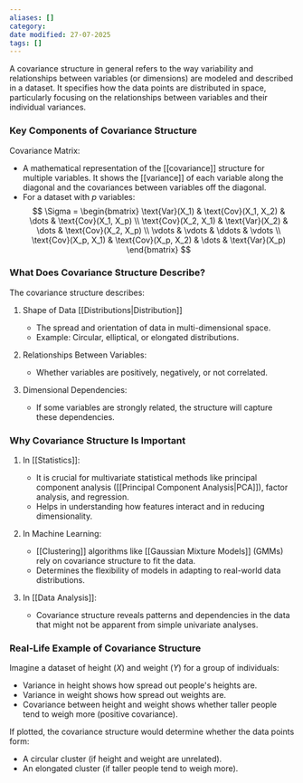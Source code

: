 ```yaml
---
aliases: []
category:
date modified: 27-07-2025
tags: []
---
```

A covariance structure in general refers to the way variability and relationships between variables (or dimensions) are modeled and described in a dataset. It specifies how the data points are distributed in space, particularly focusing on the relationships between variables and their individual variances.

### Key Components of Covariance Structure

Covariance Matrix:
- A mathematical representation of the [[covariance]] structure for multiple variables. It shows the [[variance]] of each variable along the diagonal and the covariances between variables off the diagonal.
- For a dataset with $p$ variables: 
$$
\Sigma = \begin{bmatrix} 
\text{Var}(X_1) & \text{Cov}(X_1, X_2) & \dots & \text{Cov}(X_1, X_p) \\ 
\text{Cov}(X_2, X_1) & \text{Var}(X_2) & \dots & \text{Cov}(X_2, X_p) \\ 
\vdots & \vdots & \ddots & \vdots \\ 
\text{Cov}(X_p, X_1) & \text{Cov}(X_p, X_2) & \dots & \text{Var}(X_p) 
\end{bmatrix}
$$

### What Does Covariance Structure Describe?

The covariance structure describes:

1. Shape of Data [[Distributions|Distribution]]
    - The spread and orientation of data in multi-dimensional space.
    - Example: Circular, elliptical, or elongated distributions.

2. Relationships Between Variables:
    - Whether variables are positively, negatively, or not correlated.

3. Dimensional Dependencies:
    - If some variables are strongly related, the structure will capture these dependencies.

### Why Covariance Structure Is Important

1. In [[Statistics]]:
    - It is crucial for multivariate statistical methods like principal component analysis ([[Principal Component Analysis|PCA]]), factor analysis, and regression.
    - Helps in understanding how features interact and in reducing dimensionality.

2. In Machine Learning:
    - [[Clustering]] algorithms like [[Gaussian Mixture Models]] (GMMs) rely on covariance structure to fit the data.
    - Determines the flexibility of models in adapting to real-world data distributions.

3. In [[Data Analysis]]:
    - Covariance structure reveals patterns and dependencies in the data that might not be apparent from simple univariate analyses.

### Real-Life Example of Covariance Structure

Imagine a dataset of height ($X$) and weight ($Y$) for a group of individuals:

- Variance in height shows how spread out people's heights are.
- Variance in weight shows how spread out weights are.
- Covariance between height and weight shows whether taller people tend to weigh more (positive covariance).

If plotted, the covariance structure would determine whether the data points form:
- A circular cluster (if height and weight are unrelated).
- An elongated cluster (if taller people tend to weigh more).
